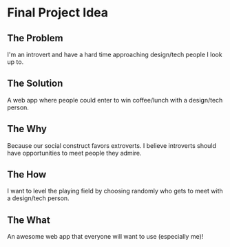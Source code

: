 # Final Project Idea

## The Problem
I'm an introvert and have a hard time approaching design/tech people I look up to.

## The Solution
A web app where people could enter to win coffee/lunch with a design/tech person.

## The Why
Because our social construct favors extroverts. I believe introverts should have opportunities to meet people they admire.

## The How
I want to level the playing field by choosing randomly who gets to meet with a design/tech person.

## The What
An awesome web app that everyone will want to use (especially me)!